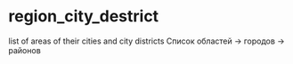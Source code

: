 # region_city_destrict
list of areas of their cities and city districts
Cписок областей -> городов -> районов
